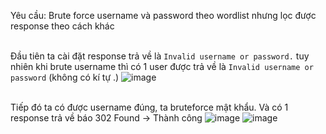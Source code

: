 Yêu cầu: Brute force username và password theo wordlist nhưng lọc được response theo cách khác

<br> Đầu tiên ta cài đặt response trả về là ```Invalid username or password.``` tuy nhiên khi brute username thì có 1 user được trả về là ```Invalid username or password``` (không có kí tự .)
![image](https://user-images.githubusercontent.com/62832067/156805872-2e57a973-2941-4e41-b7e7-9b2ef46efc98.png)

<br> Tiếp đó ta có được username đúng, ta bruteforce mật khẩu. Và có 1 response trả về báo 302 Found -> Thành công
![image](https://user-images.githubusercontent.com/62832067/156805994-7547db19-5a16-4a0f-8926-542e066c3db9.png)
![image](https://user-images.githubusercontent.com/62832067/156805997-5f6ed29d-11c3-4eda-bc81-23157c63aa79.png)
